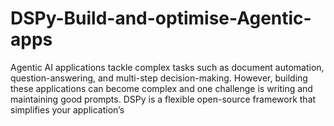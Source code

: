 # DSPy-Build-and-optimise-Agentic-apps
Agentic AI applications tackle complex tasks such as document automation, question-answering, and multi-step decision-making. However, building these applications can become complex and one challenge is writing and maintaining good prompts. DSPy is a flexible open-source framework that simplifies your application’s
